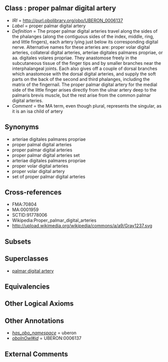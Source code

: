 
## Class : proper palmar digital artery

 * *IRI* = http://purl.obolibrary.org/obo/UBERON_0006137
 * *Label* = proper palmar digital artery
 * *Definition* = The proper palmar digital arteries travel along the sides of the phalanges (along the contiguous sides of the index, middle, ring, and little fingers), each artery lying just below its corresponding digital nerve. Alternative names for these arteries are: proper volar digital arteries, collateral digital arteries, arteriae digitales palmares propriae, or aa. digitales volares propriae. They anastomose freely in the subcutaneous tissue of the finger tips and by smaller branches near the interphalangeal joints. Each also gives off a couple of dorsal branches which anastomose with the dorsal digital arteries, and supply the soft parts on the back of the second and third phalanges, including the matrix of the fingernail. The proper palmar digital artery for the medial side of the little finger arises directly from the ulnar artery deep to the palmaris brevis muscle, but the rest arise from the common palmar digital arteries.
 * *Comment* = the MA term, even though plural, represents the singular, as it is an isa child of artery

## Synonyms

 * arteriae digitales palmares propriae
 * proper palmal digital arteries
 * proper palmar digital arteries
 * proper palmar digital arteries set
 * arteriae digitales palmares propriae
 * proper volar digital arteries
 * proper volar digital artery
 * set of proper palmar digital arteries

## Cross-references

 * FMA:70804
 * MA:0001959
 * SCTID:91778006
 * Wikipedia:Proper_palmar_digital_arteries
 * http://upload.wikimedia.org/wikipedia/commons/a/a9/Gray1237.svg

## Subsets


## Superclasses

 * [palmar digital artery](../../UBERON/41/UBERON_0006141.md)

## Equivalencies


## Other Logical Axioms


## Other Annotations

 * *[has_obo_namespace](../../ce/oboInOwl#hasOBONamespace.md)* = uberon
 * *[oboInOwl#id](../../id/oboInOwl#id.md)* = UBERON:0006137

## External Comments

